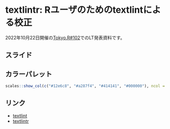 textlintr: Rユーザのためのtextlintによる校正
================

2022年10月22日開催の[Tokyo.R#102](https://tokyor.connpass.com/event/262836/)でのLT発表資料です。

## スライド

## カラーパレット

```r
scales::show_col(c("#12e6c8", "#a287f4", "#414141", "#000000"), ncol = 4, borders = FALSE)
```

## リンク

- [textlint](https://textlint.github.io)
- [textlintr](https://github.com/uribo/textlintr)
